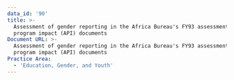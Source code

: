 ```yaml
---
data_id: '90'
title: >-
  Assessment of gender reporting in the Africa Bureau's FY93 assessment of
  program impact (API) documents
Document URL: >-
  Assessment of gender reporting in the Africa Bureau's FY93 assessment of
  program impact (API) documents
Practice Area:
  - 'Education, Gender, and Youth'
---
```

